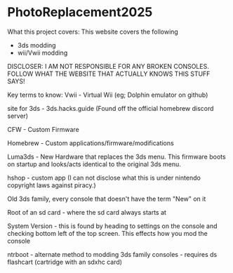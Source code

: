 # PhotoReplacement2025
What this project covers:
This website covers the following
- 3ds modding
- wii/Vwii modding

DISCLOSER: I AM NOT RESPONSIBLE FOR ANY BROKEN CONSOLES. FOLLOW WHAT THE WEBSITE THAT ACTUALLY KNOWS THIS STUFF SAYS!

Key terms to know:
Vwii - Virtual Wii (eg; Dolphin emulator on github)

site for 3ds - 3ds.hacks.guide (Found off the official homebrew discord server)

CFW - Custom Firmware 

Homebrew - Custom applications/firmware/modifications

Luma3ds - New Hardware that replaces the 3ds menu. This firmware boots on startup and looks/acts identical to the original 3ds menu.

hshop - custom app (I can not disclose what this is under nintendo copyright laws against piracy.)

Old 3ds family, every console that doesn't have the term "New" on it

Root of an sd card - where the sd card always starts at

System Version - this is found by heading to settings on the console and checking bottom left of the top screen. This effects how you mod the console

ntrboot - alternate method to modding 3ds family consoles - requires ds flashcart (cartridge with an sdxhc card)